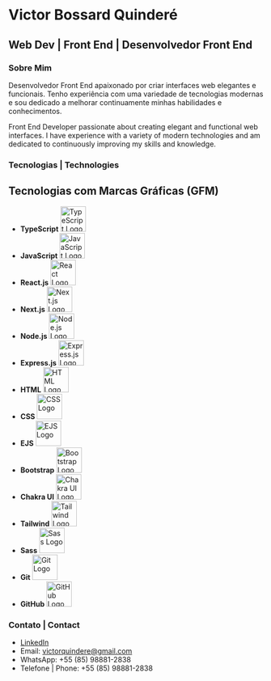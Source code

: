 # Victor Bossard Quinderé

## Web Dev | Front End | Desenvolvedor Front End

### Sobre Mim
Desenvolvedor Front End apaixonado por criar interfaces web elegantes e funcionais. Tenho experiência com uma variedade de tecnologias modernas e sou dedicado a melhorar continuamente minhas habilidades e conhecimentos.

Front End Developer passionate about creating elegant and functional web interfaces. I have experience with a variety of modern technologies and am dedicated to continuously improving my skills and knowledge.

### Tecnologias | Technologies
## Tecnologias com Marcas Gráficas (GFM)

* **TypeScript**  <img src="https://raw.githubusercontent.com/microsoft/TypeScript/master/doc/typescript.svg" alt="TypeScript Logo" width="50" height="50" title="TypeScript">
* **JavaScript**  <img src="https://upload.wikimedia.org/wikipedia/commons/thumb/9/99/JavaScript_logo.svg/1200px-JavaScript_logo.svg.png" alt="JavaScript Logo" width="50" height="50" title="JavaScript">
* **React.js**  <img src="https://raw.githubusercontent.com/facebook/react/master/logo.svg" alt="React Logo" width="50" height="50" title="React.js">
* **Next.js**  <img src="https://raw.githubusercontent.com/vercel/next.js/master/logo.svg" alt="Next.js Logo" width="50" height="50" title="Next.js">
* **Node.js**  <img src="https://nodejs.org/static/images/logos/nodejs.svg" alt="Node.js Logo" width="50" height="50" title="Node.js">
* **Express.js**  <img src="https://raw.githubusercontent.com/expressjs/express/master/logo/express.svg" alt="Express.js Logo" width="50" height="50" title="Express.js">
* **HTML**  <img src="https://www.w3.org/Graphics/HTML5/Logo/HTML5Symbol-128.png" alt="HTML Logo" width="50" height="50" title="HTML">
* **CSS**  <img src="https://cdn.jsdelivr.net/npm/vscode-icons@latest/icons/file-type-css.svg" alt="CSS Logo" width="50" height="50" title="CSS">
* **EJS**  <img src="https://raw.githubusercontent.com/ejsjs/ejs/master/logo.svg" alt="EJS Logo" width="50" height="50" title="EJS">
* **Bootstrap**  <img src="https://getbootstrap.com/docs/5.2/assets/brand/bootstrap-logo.svg" alt="Bootstrap Logo" width="50" height="50" title="Bootstrap">
* **Chakra UI**  <img src="https://raw.githubusercontent.com/chakra-ui/chakra-ui/master/logo.svg" alt="Chakra UI Logo" width="50" height="50" title="Chakra UI">
* **Tailwind**  <img src="https://tailwindui.com/img/tailwind-css-icon.svg" alt="Tailwind Logo" width="50" height="50" title="Tailwind">
* **Sass**  <img src="https://sass-lang.com/assets/img/sass-logo.svg" alt="Sass Logo" width="50" height="50" title="Sass">
* **Git**  <img src="https://raw.githubusercontent.com/git-scm/git/master/artwork/logos/Git-Icon-128px.png" alt="Git Logo" width="50" height="50" title="Git">
* **GitHub**  <img src="https://raw.githubusercontent.com/primer/brand/master/Octocat.svg" alt="GitHub Logo" width="50" height="50" title="GitHub">

### Contato | Contact
- [LinkedIn](https://www.linkedin.com/in/victorbossard/)
- Email: [victorquindere@gmail.com](mailto:victorquindere@gmail.com)
- WhatsApp: +55 (85) 98881-2838
- Telefone | Phone: +55 (85) 98881-2838



<!--
**b0ssard/b0ssard** is a ✨ _special_ ✨ repository because its `README.md` (this file) appears on your GitHub profile.

Here are some ideas to get you started:

- 🔭 I’m currently working on ...
- 🌱 I’m currently learning ...
- 👯 I’m looking to collaborate on ...
- 🤔 I’m looking for help with ...
- 💬 Ask me about ...
- 📫 How to reach me: ...
- 😄 Pronouns: ...
- ⚡ Fun fact: ...
-->
